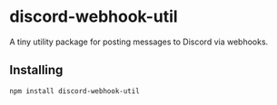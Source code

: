 # discord-webhook-util
A tiny utility package for posting messages to Discord via webhooks.

## Installing
```
npm install discord-webhook-util
```